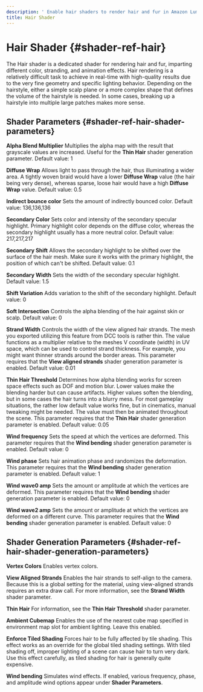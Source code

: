 ```yaml
---
description: ' Enable hair shaders to render hair and fur in Amazon Lumberyard. '
title: Hair Shader
---
```

# Hair Shader {#shader-ref-hair}

The Hair shader is a dedicated shader for rendering hair and fur, imparting different color, stranding, and animation effects\. Hair rendering is a relatively difficult task to achieve in real\-time with high\-quality results due to the very fine geometry and specific lighting behavior\. Depending on the hairstyle, either a simple scalp plane or a more complex shape that defines the volume of the hairstyle is needed\. In some cases, breaking up a hairstyle into multiple large patches makes more sense\.

## Shader Parameters {#shader-ref-hair-shader-parameters}

**Alpha Blend Multiplier**
Multiplies the alpha map with the result that grayscale values are increased\. Useful for the **Thin Hair** shader generation parameter\.
Default value: 1

**Diffuse Wrap**
Allows light to pass through the hair, thus illuminating a wider area\.
A tightly woven braid would have a lower **Diffuse Wrap** value \(the hair being very dense\), whereas sparse, loose hair would have a high **Diffuse Wrap** value\.
Default value: 0\.5

**Indirect bounce color**
Sets the amount of indirectly bounced color\.
Default value: 136,136,136

**Secondary Color**
Sets color and intensity of the secondary specular highlight\.
Primary highlight color depends on the diffuse color, whereas the secondary highlight usually has a more neutral color\.
Default value: 217,217,217

**Secondary Shift**
Allows the secondary highlight to be shifted over the surface of the hair mesh\. Make sure it works with the primary highlight, the position of which can't be shifted\.
Default value: 0\.1

**Secondary Width**
Sets the width of the secondary specular highlight\.
Default value: 1\.5

**Shift Variation**
Adds variation to the shift of the secondary highlight\.
Default value: 0

**Soft Intersection**
Controls the alpha blending of the hair against skin or scalp\.
Default value: 0

**Strand Width**
Controls the width of the view aligned hair strands\. The mesh you exported utilizing this feature from DCC tools is rather thin\. The value functions as a multiplier relative to the meshes V coordinate \(width\) in UV space, which can be used to control strand thickness\. For example, you might want thinner strands around the border areas\.
This parameter requires that the **View aligned strands** shader generation parameter is enabled\.
Default value: 0\.01

**Thin Hair Threshold**
Determines how alpha blending works for screen space effects such as DOF and motion blur\. Lower values make the blending harder but can cause artifacts\. Higher values soften the blending, but in some cases the hair turns into a blurry mess\.
For most gameplay situations, the rather low default value works fine, but in cinematics, manual tweaking might be needed\. The value must then be animated throughout the scene\.
This parameter requires that the **Thin Hair** shader generation parameter is enabled\.
Default value: 0\.05

**Wind frequency**
Sets the speed at which the vertices are deformed\.
This parameter requires that the **Wind bending** shader generation parameter is enabled\.
Default value: 0

**Wind phase**
Sets hair animation phase and randomizes the deformation\.
This parameter requires that the **Wind bending** shader generation parameter is enabled\.
Default value: 1

**Wind wave0 amp**
Sets the amount or amplitude at which the vertices are deformed\.
This parameter requires that the **Wind bending** shader generation parameter is enabled\.
Default value: 0

**Wind wave2 amp**
Sets the amount or amplitude at which the vertices are deformed on a different curve\.
This parameter requires that the **Wind bending** shader generation parameter is enabled\.
Default value: 0

## Shader Generation Parameters {#shader-ref-hair-shader-generation-parameters}

**Vertex Colors**
Enables vertex colors\.

**View Aligned Strands**
Enables the hair strands to self\-align to the camera\.
Because this is a global setting for the material, using view\-aligned strands requires an extra draw call\. For more information, see the **Strand Width** shader parameter\.

**Thin Hair**
For information, see the **Thin Hair Threshold** shader parameter\.

**Ambient Cubemap**
Enables the use of the nearest cube map specified in environment map slot for ambient lighting\. Leave this enabled\.

**Enforce Tiled Shading**
Forces hair to be fully affected by tile shading\. This effect works as an override for the global tiled shading settings\.
With tiled shading off, improper lighting of a scene can cause hair to turn very dark\.
Use this effect carefully, as tiled shading for hair is generally quite expensive\.

**Wind bending**
Simulates wind effects\. If enabled, various frequency, phase, and amplitude wind options appear under **Shader Parameters**\.